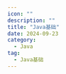 ```yaml
---
icon: ""
description: ""
title: "Java基础"
date: 2024-09-23
category:
  - Java
tag:
  - Java基础
---
```

